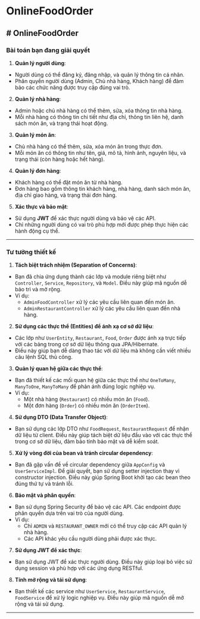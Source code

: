 ﻿# OnlineFoodOrder
﻿# OnlineFoodOrder
---
### **Bài toán bạn đang giải quyết**
1. **Quản lý người dùng**:
- Người dùng có thể đăng ký, đăng nhập, và quản lý thông tin cá nhân.
- Phân quyền người dùng (Admin, Chủ nhà hàng, Khách hàng) để đảm bảo các chức năng được truy cập đúng vai trò.


2. **Quản lý nhà hàng**:
- Admin hoặc chủ nhà hàng có thể thêm, sửa, xóa thông tin nhà hàng.
- Mỗi nhà hàng có thông tin chi tiết như địa chỉ, thông tin liên hệ, danh sách món ăn, và trạng thái hoạt động.


3. **Quản lý món ăn**:
- Chủ nhà hàng có thể thêm, sửa, xóa món ăn trong thực đơn.
- Mỗi món ăn có thông tin như tên, giá, mô tả, hình ảnh, nguyên liệu, và trạng thái (còn hàng hoặc hết hàng).


4. **Quản lý đơn hàng**:
- Khách hàng có thể đặt món ăn từ nhà hàng.
- Đơn hàng bao gồm thông tin khách hàng, nhà hàng, danh sách món ăn, địa chỉ giao hàng, và trạng thái đơn hàng.


5. **Xác thực và bảo mật**:
- Sử dụng **JWT** để xác thực người dùng và bảo vệ các API.
- Chỉ những người dùng có vai trò phù hợp mới được phép thực hiện các hành động cụ thể.

---

### **Tư tưởng thiết kế**
1. **Tách biệt trách nhiệm (Separation of Concerns)**:
- Bạn đã chia ứng dụng thành các lớp và module riêng biệt như `Controller`, `Service`, `Repository`, và `Model`. Điều này giúp mã nguồn dễ bảo trì và mở rộng.
- Ví dụ:
    - `AdminFoodController` xử lý các yêu cầu liên quan đến món ăn.
    - `AdminRestaurantController` xử lý các yêu cầu liên quan đến nhà hàng.


2. **Sử dụng các thực thể (Entities) để ánh xạ cơ sở dữ liệu**:
- Các lớp như `UserEntity`, `Restaurant`, `Food`, `Order` được ánh xạ trực tiếp với các bảng trong cơ sở dữ liệu thông qua JPA/Hibernate.
- Điều này giúp bạn dễ dàng thao tác với dữ liệu mà không cần viết nhiều câu lệnh SQL thủ công.


3. **Quản lý quan hệ giữa các thực thể**:
- Bạn đã thiết kế các mối quan hệ giữa các thực thể như `OneToMany`, `ManyToOne`, `ManyToMany` để phản ánh đúng logic nghiệp vụ.
- Ví dụ:
    - Một nhà hàng (`Restaurant`) có nhiều món ăn (`Food`).
    - Một đơn hàng (`Order`) có nhiều món ăn (`OrderItem`).


4. **Sử dụng DTO (Data Transfer Object)**:
- Bạn sử dụng các lớp DTO như `FoodRequest`, `RestaurantRequest` để nhận dữ liệu từ client. Điều này giúp tách biệt dữ liệu đầu vào với các thực thể trong cơ sở dữ liệu, đảm bảo tính bảo mật và dễ kiểm soát.


5. **Xử lý vòng đời của bean và tránh circular dependency**:
- Bạn đã gặp vấn đề về circular dependency giữa `AppConfig` và `UserServiceImpl`. Để giải quyết, bạn sử dụng setter injection thay vì constructor injection. Điều này giúp Spring Boot khởi tạo các bean theo đúng thứ tự và tránh lỗi.


6. **Bảo mật và phân quyền**:
- Bạn sử dụng Spring Security để bảo vệ các API. Các endpoint được phân quyền dựa trên vai trò của người dùng.
- Ví dụ:
    - Chỉ `ADMIN` và `RESTAURANT_OWNER` mới có thể truy cập các API quản lý nhà hàng.
    - Các API khác yêu cầu người dùng phải được xác thực.


7. **Sử dụng JWT để xác thực**:
- Bạn sử dụng JWT để xác thực người dùng. Điều này giúp loại bỏ việc sử dụng session và phù hợp với các ứng dụng RESTful.


8. **Tính mở rộng và tái sử dụng**:
- Bạn thiết kế các service như `UserService`, `RestaurantService`, `FoodService` để xử lý logic nghiệp vụ. Điều này giúp mã nguồn dễ mở rộng và tái sử dụng.

---
